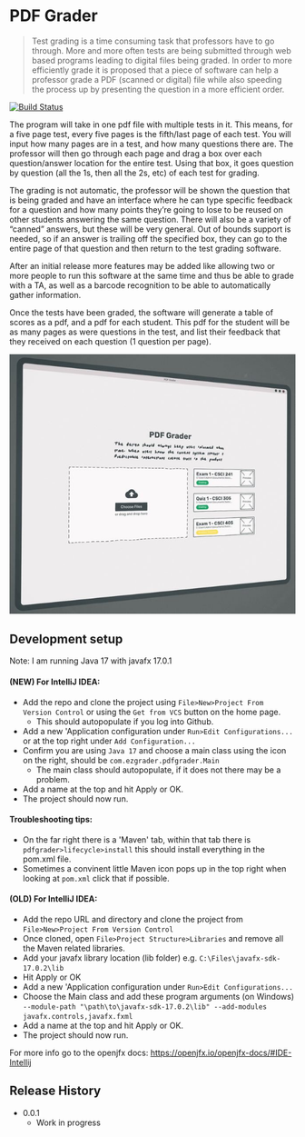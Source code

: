 # PDF Grader
> Test grading is a time consuming task that professors have to go through. More and more often tests are being submitted through web based programs leading to digital files being graded. In order to more efficiently grade it is proposed that a piece of software can help a professor grade a PDF (scanned or digital) file while also speeding the process up by presenting the question in a more efficient order.


[![Build Status][travis-image]][travis-url]

The program will take in one pdf file with multiple tests in it. This means, for a five page test, every five pages is the fifth/last page of each test. You will input how many pages are in a test, and how many questions there are. The professor will then go through each page and drag a box over each question/answer location for the entire test. Using that box, it goes question by question (all the 1s, then all the 2s, etc) of each test for grading.

The grading is not automatic, the professor will be shown the question that is being graded and have an interface where he can type specific feedback for a question and how many points they’re going to lose to be reused on other students answering the same question. There will also be a variety of “canned” answers, but these will be very general. Out of bounds support is needed, so if an answer is trailing off the specified box, they can go to the entire page of that question and then return to the test grading software.

After an initial release more features may be added like allowing two or more people to run this software at the same time and thus be able to grade with a TA, as well as a barcode recognition to be able to automatically gather information.

Once the tests have been graded, the software will generate a table of scores as a pdf, and a pdf for each student. This pdf for the student will be as many pages as were questions in the test, and list their feedback that they received on each question (1 question per page).

![pdfGrader](PDFGrader.jpg)

## Development setup
Note: I am running Java 17 with javafx 17.0.1

#### (NEW) For IntelliJ IDEA:
- Add the repo and clone the project using `File>New>Project From Version Control` or using the `Get from VCS` button on the home page.
  - This should autopopulate if you log into Github.
- Add a new 'Application configuration under `Run>Edit Configurations...` or at the top right under `Add Configuration...`
- Confirm you are using `Java 17` and choose a main class using the icon on the right, should be `com.ezgrader.pdfgrader.Main`
  - The main class should autopopulate, if it does not there may be a problem.
- Add a name at the top and hit Apply or OK.
- The project should now run.


#### Troubleshooting tips:
- On the far right there is a 'Maven' tab, within that tab there is `pdfgrader>lifecycle>install` this should install everything in the pom.xml file.
- Sometimes a convinent little Maven icon pops up in the top right when looking at `pom.xml` click that if possible. 

#### (OLD) For IntelliJ IDEA:

- Add the repo URL and directory and clone the project from `File>New>Project From Version Control`
- Once cloned, open `File>Project Structure>Libraries` and remove all the Maven related libraries.
- Add your javafx library location (lib folder)
  e.g.  `C:\Files\javafx-sdk-17.0.2\lib`
- Hit Apply or OK
- Add a new 'Application configuration under `Run>Edit Configurations...`
- Choose the Main class and add these program arguments (on Windows)
  `--module-path "\path\to\javafx-sdk-17.0.2\lib" --add-modules javafx.controls,javafx.fxml`
- Add a name at the top and hit Apply or OK.
- The project should now run.

For more info go to the openjfx docs:
https://openjfx.io/openjfx-docs/#IDE-Intellij



## Release History


* 0.0.1
  * Work in progress


<!---
## Meta

Your Name – [@YourTwitter](https://twitter.com/dbader_org) – YourEmail@example.com

Distributed under the XYZ license. See ``LICENSE`` for more information.

[https://github.com/yourname/github-link](https://github.com/dbader/)


## Contributing

1. Fork it (<https://github.com/yourname/yourproject/fork>)
2. Create your feature branch (`git checkout -b feature/fooBar`)
3. Commit your changes (`git commit -am 'Add some fooBar'`)
4. Push to the branch (`git push origin feature/fooBar`)
5. Create a new Pull Request
--->
<!-- Markdown link & img dfn's -->
[travis-image]: https://img.shields.io/travis/dbader/node-datadog-metrics/master.svg?style=flat-square
[travis-url]: https://travis-ci.org/dbader/node-datadog-metrics
[wiki]: https://github.com/yourname/yourproject/wiki
